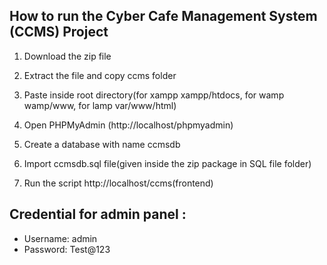 ## How to run the Cyber Cafe Management System (CCMS) Project

1. Download the zip file

2. Extract the file and copy ccms folder

3. Paste inside root directory(for xampp xampp/htdocs, for wamp wamp/www, for lamp var/www/html)

4. Open PHPMyAdmin (http://localhost/phpmyadmin)

5. Create a database with name ccmsdb

6. Import ccmsdb.sql file(given inside the zip package in SQL file folder)

7. Run the script http://localhost/ccms(frontend)

## Credential for admin panel :

- Username: admin
- Password: Test@123

